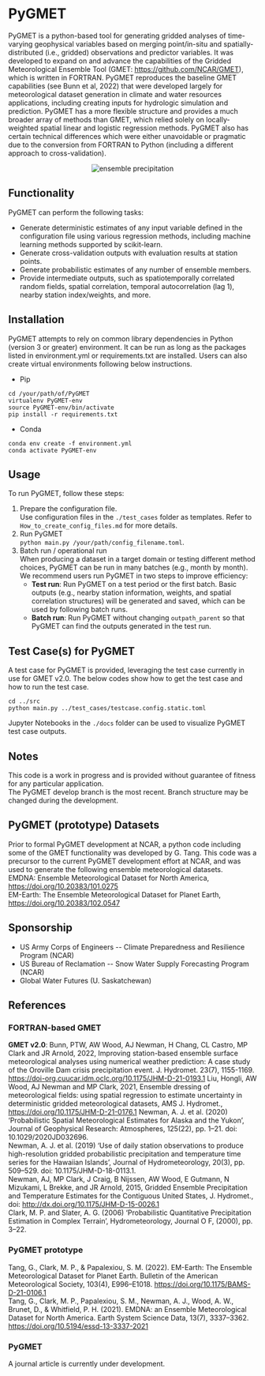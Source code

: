 # PyGMET
PyGMET is a python-based tool for generating gridded analyses of time-varying geophysical variables based on merging point/in-situ and spatially-distributed (i.e., gridded) observations and predictor variables. It was developed to expand on and advance the capabilities of the Gridded Meteorological Ensemble Tool (GMET: https://github.com/NCAR/GMET), which is written in FORTRAN. PyGMET reproduces the baseline GMET capabilities (see Bunn et al, 2022) that were developed largely for meteorological dataset generation in climate and water resources applications, including creating inputs for hydrologic simulation and prediction. PyGMET has a more flexible structure and provides a much broader array of methods than GMET, which relied solely on locally-weighted spatial linear and logistic regression methods. PyGMET also has certain technical differences which were either unavoidable or pragmatic due to the conversion from FORTRAN to Python (including a different approach to cross-validation). 

<p align="center">
  <img src="https://github.com/NCAR/PyGMET/docs/california2017_ensemble_prcp.gif" alt="ensemble precipitation" />
</p>

## Functionality
PyGMET can perform the following tasks: 
-   Generate deterministic estimates of any input variable defined in the configuration file using various regression methods, including machine learning methods supported by scikit-learn.
-   Generate cross-validation outputs with evaluation results at station points.
-   Generate probabilistic estimates of any number of ensemble members.
-   Provide intermediate outputs, such as spatiotemporally correlated random fields, spatial correlation, temporal autocorrelation (lag 1), nearby station index/weights, and more.

## Installation
PyGMET attempts to rely on common library dependencies in Python (version 3 or greater) environment. It can be run as long as the packages listed in environment.yml or requirements.txt are installed. Users can also create virtual environments following below instructions. 
- Pip
```  
cd /your/path/of/PyGMET  
virtualenv PyGMET-env  
source PyGMET-env/bin/activate  
pip install -r requirements.txt  
```  
- Conda
```  
conda env create -f environment.yml  
conda activate PyGMET-env  
```

## Usage

To run PyGMET, follow these steps:

1.  Prepare the configuration file.  
Use configuration files in the `./test_cases` folder as templates. Refer to `How_to_create_config_files.md` for more details.
2.  Run PyGMET  
`python main.py /your/path/config_filename.toml`.
3. Batch run / operational run  
When producing a dataset in a target domain or testing different method choices, PyGMET can be run in many batches (e.g., month by month). We recommend users run PyGMET in two steps to improve efficiency:
    -   **Test run**: Run PyGMET on a test period or the first batch. Basic outputs (e.g., nearby station information, weights, and spatial correlation structures) will be generated and saved, which can be used by following batch runs.
    -   **Batch run**: Run PyGMET without changing `outpath_parent` so that PyGMET can find the outputs generated in the test run.

## Test Case(s) for PyGMET

A test case for PyGMET is provided, leveraging the test case currently in use for GMET v2.0. The below codes show how to get the test case and how to run the test case.
```  
cd ../src  
python main.py ../test_cases/testcase.config.static.toml  
```
Jupyter Notebooks in the `./docs` folder can be used to visualize PyGMET test case outputs.

## Notes
This code is a work in progress and is provided without guarantee of fitness for any particular application.  
The PyGMET develop branch is the most recent. Branch structure may be changed during the development.  

## PyGMET (prototype) Datasets
Prior to formal PyGMET development at NCAR, a python code including some of the GMET functionality was developed by G. Tang.  This code was a precursor to the current PyGMET development effort at NCAR, and was used to generate the following ensemble meteorological datasets.  
EMDNA: Ensemble Meteorological Dataset for North America, https://doi.org/10.20383/101.0275  
EM-Earth: The Ensemble Meteorological Dataset for Planet Earth, https://doi.org/10.20383/102.0547

## Sponsorship
- US Army Corps of Engineers -- Climate Preparedness and Resilience Program (NCAR)
- US Bureau of Reclamation -- Snow Water Supply Forecasting Program (NCAR)
- Global Water Futures (U. Saskatchewan)

## References
### FORTRAN-based GMET
__GMET v2.0__:  Bunn, PTW, AW Wood, AJ Newman, H Chang, CL Castro, MP Clark and JR Arnold, 2022, Improving station-based ensemble surface meteorological analyses using numerical weather prediction:  A case study of the Oroville Dam crisis precipitation event. J. Hydromet. 23(7), 1155-1169. https://doi-org.cuucar.idm.oclc.org/10.1175/JHM-D-21-0193.1
Liu, Hongli, AW Wood, AJ Newman and MP Clark, 2021, Ensemble dressing of meteorological fields: using spatial regression to estimate uncertainty in deterministic gridded meteorological datasets, AMS J. Hydromet., https://doi.org/10.1175/JHM-D-21-0176.1
Newman, A. J. et al. (2020) ‘Probabilistic Spatial Meteorological Estimates for Alaska and the Yukon’, Journal of Geophysical Research: Atmospheres, 125(22), pp. 1–21. doi: 10.1029/2020JD032696.   
Newman, A. J. et al. (2019) ‘Use of daily station observations to produce high-resolution gridded probabilistic precipitation and temperature time series for the Hawaiian Islands’, Journal of Hydrometeorology, 20(3), pp. 509–529. doi: 10.1175/JHM-D-18-0113.1.    
Newman, AJ, MP Clark, J Craig, B Nijssen, AW Wood, E Gutmann, N Mizukami, L Brekke, and JR Arnold, 2015, Gridded Ensemble Precipitation and Temperature Estimates for the Contiguous United States, J. Hydromet., doi: http://dx.doi.org/10.1175/JHM-D-15-0026.1  
Clark, M. P. and Slater, A. G. (2006) ‘Probabilistic Quantitative Precipitation Estimation in Complex Terrain’, Hydrometeorology, Journal O F, (2000), pp. 3–22.

### PyGMET prototype
Tang, G., Clark, M. P., & Papalexiou, S. M. (2022). EM-Earth: The Ensemble Meteorological Dataset for Planet Earth. Bulletin of the American Meteorological Society, 103(4), E996–E1018. https://doi.org/10.1175/BAMS-D-21-0106.1  
Tang, G., Clark, M. P., Papalexiou, S. M., Newman, A. J., Wood, A. W., Brunet, D., & Whitfield, P. H. (2021). EMDNA: an Ensemble Meteorological Dataset for North America. Earth System Science Data, 13(7), 3337–3362. https://doi.org/10.5194/essd-13-3337-2021

### PyGMET
A journal article is currently under development.
